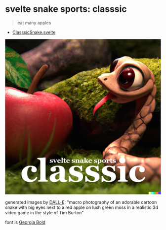# svelte snake sports: classsic

> eat many apples

- [ClasssicSnake.svelte](./ClasssicSnake.svelte)

<a href="https://ryanatkn.github.io/svelte-snake-sports/classsic"><img src="/src/static/assets/classsic.webp" alt="logo for classsic" /></a>

generated images by [DALL-E](https://wikipedia.org/wiki/DALL-E):
"macro photography of an adorable cartoon snake with big eyes next to a red apple on lush green moss in a realistic 3d video game in the style of Tim Burton"

font is [Georgia Bold](<https://wikipedia.org/wiki/Georgia_(typeface)>)
